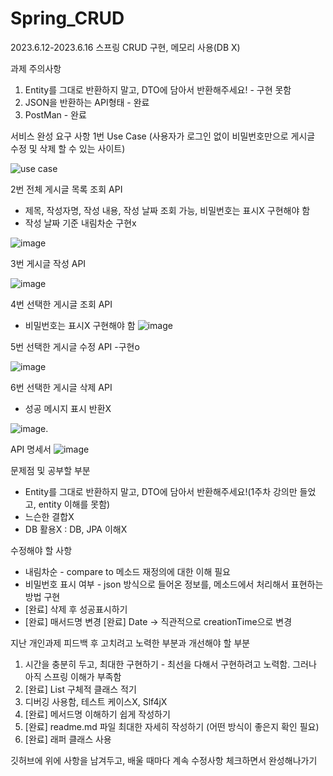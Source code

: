 # Spring_CRUD
2023.6.12-2023.6.16 스프링 CRUD 구현, 메모리 사용(DB X)

과제 주의사항
1. Entity를 그대로 반환하지 말고, DTO에 담아서 반환해주세요! - 구현 못함
2. JSON을 반환하는 API형태 - 완료
3. PostMan - 완료


서비스 완성 요구 사항
1번 Use Case (사용자가 로그인 없이 비밀번호만으로 게시글 수정 및 삭제 할 수 있는 사이트)

![use case](https://github.com/seed0335/Spring_CRUD/assets/127582298/6018f17e-aa73-4d59-9879-4082b2b02f54)

2번 전체 게시글 목록 조회 API
- 제목, 작성자명, 작성 내용, 작성 날짜 조회 가능, 비밀번호는 표시X 구현해야 함
- 작성 날짜 기준 내림차순 구현x

![image](https://github.com/seed0335/Spring_CRUD/assets/127582298/bc03cb1d-9deb-496b-b9fd-9223fd5a96f7)

3번 게시글 작성 API 

![image](https://github.com/seed0335/Spring_CRUD/assets/127582298/4ab10595-c302-4147-9679-c6bb1c20bf2c)

4번 선택한 게시글 조회 API
- 비밀번호는 표시X 구현해야 함
![image](https://github.com/seed0335/Spring_CRUD/assets/127582298/316c26f2-5312-48dc-9fce-821cc86ec9b1)

5번 선택한 게시글 수정 API -구현o

![image](https://github.com/seed0335/Spring_CRUD/assets/127582298/6a534771-58f8-4e5a-b69c-b65cae6c5a2c)

6번 선택한 게시글 삭제 API 
- 성공 메시지 표시 반환X 

![image](https://github.com/seed0335/Spring_CRUD/assets/127582298/c2e917b4-72c4-4157-b425-ce3b9751953a).

API 명세서 
![image](https://github.com/seed0335/Spring_CRUD/assets/127582298/e9e79a0b-a87e-4a7e-a844-4c511cb24578)



문제점 및 공부할 부분
- Entity를 그대로 반환하지 말고, DTO에 담아서 반환해주세요!(1주차 강의만 들었고, entity 이해를 못함)
- 느슨한 결합X
- DB 활용X : DB, JPA 이해X

수정해야 할 사항
- 내림차순 - compare to 메소드 재정의에 대한 이해 필요
- 비밀번호 표시 여부 - json 방식으로 들어온 정보를, 메소드에서 처리해서 표현하는 방법 구현
- [완료] 삭제 후 성공표시하기 
- [완료] 매서드명 변경
  [완료] Date -> 직관적으로 creationTime으로 변경

지난 개인과제 피드백 후 고치려고 노력한 부분과 개선해야 할 부분
1. 시간을 충분히 두고, 최대한 구현하기 - 최선을 다해서 구현하려고 노력함. 그러나 아직 스프링 이해가 부족함
2. [완료] List 구체적 클래스 적기
3. 디버깅 사용함, 테스트 케이스X, Slf4jX
4. [완료] 메서드명 이해하기 쉽게 작성하기
5. [완료] readme.md 파일 최대한 자세히 작성하기 (어떤 방식이 좋은지 확인 필요)
6. [완료] 래퍼 클래스 사용

깃허브에 위에 사항을 남겨두고, 배울 때마다 계속 수정사항 체크하면서 완성해나가기 
